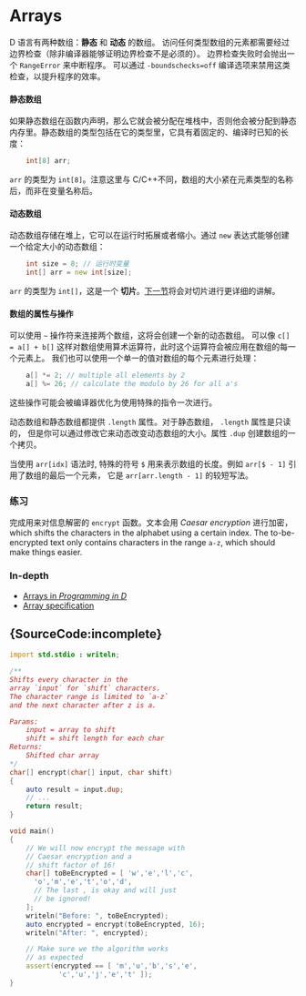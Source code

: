 # Arrays

D 语言有两种数组：**静态** 和 **动态** 的数组。
访问任何类型数组的元素都需要经过边界检查（除非编译器能够证明边界检查不是必须的）。
边界检查失败时会抛出一个 `RangeError` 来中断程序。
可以通过 `-boundschecks=off` 编译选项来禁用这类检查，以提升程序的效率。

#### 静态数组

如果静态数组在函数内声明，那么它就会被分配在堆栈中，否则他会被分配到静态内存里。静态数组的类型包括在它的类型里，它具有着固定的、编译时已知的长度：

```d
    int[8] arr;
```

`arr` 的类型为 `int[8]`。注意这里与 C/C++不同，数组的大小紧在元素类型的名称后，而非在变量名称后。

#### 动态数组

动态数组存储在堆上，它可以在运行时拓展或者缩小。通过 `new` 表达式能够创建一个给定大小的动态数组：

```d
    int size = 8; // 运行时变量
    int[] arr = new int[size];
```

`arr` 的类型为 `int[]`，这是一个 **切片**。[下一节](basics/slices)将会对切片进行更详细的讲解。

#### 数组的属性与操作

可以使用 `~` 操作符来连接两个数组，这将会创建一个新的动态数组。
可以像 `c[] = a[] + b[]` 这样对数组使用算术运算符，此时这个运算符会被应用在数组的每一个元素上。
我们也可以使用一个单一的值对数组的每个元素进行处理：

```d
    a[] *= 2; // multiple all elements by 2
    a[] %= 26; // calculate the modulo by 26 for all a's
```

这些操作可能会被编译器优化为使用特殊的指令一次进行。

动态数组和静态数组都提供 `.length` 属性。对于静态数组， `.length` 属性是只读的，
但是你可以通过修改它来动态改变动态数组的大小。属性 `.dup` 创建数组的一个拷贝。

当使用 `arr[idx]` 语法时, 特殊的符号 `$` 用来表示数组的长度。例如 `arr[$ - 1]` 引用了数组的最后一个元素，
它是 `arr[arr.length - 1]` 的较短写法。

### 练习

完成用来对信息解密的 `encrypt` 函数。文本会用 *Caesar encryption* 进行加密，
which shifts the characters in the alphabet using a certain index.
The to-be-encrypted text only contains characters in the range `a-z`,
which should make things easier.

### In-depth

- [Arrays in _Programming in D_](http://ddili.org/ders/d.en/arrays.html)
- [Array specification](https://dlang.org/spec/arrays.html)

## {SourceCode:incomplete}

```d
import std.stdio : writeln;

/**
Shifts every character in the
array `input` for `shift` characters.
The character range is limited to `a-z`
and the next character after z is a.

Params:
    input = array to shift
    shift = shift length for each char
Returns:
    Shifted char array
*/
char[] encrypt(char[] input, char shift)
{
    auto result = input.dup;
    // ...
    return result;
}

void main()
{
    // We will now encrypt the message with
    // Caesar encryption and a
    // shift factor of 16!
    char[] toBeEncrypted = [ 'w','e','l','c',
      'o','m','e','t','o','d',
      // The last , is okay and will just
      // be ignored!
    ];
    writeln("Before: ", toBeEncrypted);
    auto encrypted = encrypt(toBeEncrypted, 16);
    writeln("After: ", encrypted);

    // Make sure we the algorithm works
    // as expected
    assert(encrypted == [ 'm','u','b','s','e',
            'c','u','j','e','t' ]);
}
```
